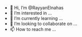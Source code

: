 - 👋 Hi, I’m @RayyanElnahas
- 👀 I’m interested in ...
- 🌱 I’m currently learning ...
- 💞️ I’m looking to collaborate on ...
- 📫 How to reach me ...

<!---
RayyanElnahas/RayyanElnahas is a ✨ special ✨ repository because its `README.md` (this file) appears on your GitHub profile.
You can click the Preview link to take a look at your changes.
--->
